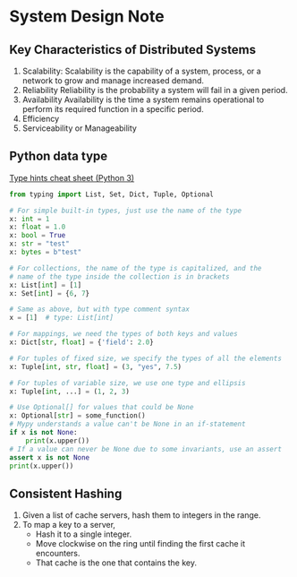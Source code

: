 # System Design Note

## Key Characteristics of Distributed Systems
1. Scalability:
Scalability is the capability of a system, process, or a network to grow and manage increased demand. 
2. Reliability
Reliability is the probability a system will fail in a given period.
3. Availability
Availability is the time a system remains operational to perform its required function in a specific period. 
4. Efficiency
5. Serviceability or Manageability


## Python data type
[Type hints cheat sheet (Python 3)](https://mypy.readthedocs.io/en/stable/cheat_sheet_py3.html)

```python
from typing import List, Set, Dict, Tuple, Optional

# For simple built-in types, just use the name of the type
x: int = 1
x: float = 1.0
x: bool = True
x: str = "test"
x: bytes = b"test"

# For collections, the name of the type is capitalized, and the
# name of the type inside the collection is in brackets
x: List[int] = [1]
x: Set[int] = {6, 7}

# Same as above, but with type comment syntax
x = [1]  # type: List[int]

# For mappings, we need the types of both keys and values
x: Dict[str, float] = {'field': 2.0}

# For tuples of fixed size, we specify the types of all the elements
x: Tuple[int, str, float] = (3, "yes", 7.5)

# For tuples of variable size, we use one type and ellipsis
x: Tuple[int, ...] = (1, 2, 3)

# Use Optional[] for values that could be None
x: Optional[str] = some_function()
# Mypy understands a value can't be None in an if-statement
if x is not None:
    print(x.upper())
# If a value can never be None due to some invariants, use an assert
assert x is not None
print(x.upper())

```


## Consistent Hashing

1. Given a list of cache servers, hash them to integers in the range.
2. To map a key to a server,
    - Hash it to a single integer.
    - Move clockwise on the ring until finding the first cache it encounters.
    - That cache is the one that contains the key.

